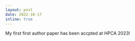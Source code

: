 ```yaml
---
layout: post
date: 2022-10-17 
inline: true
---
```

My first first author paper has been accpted at HPCA 2023!